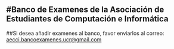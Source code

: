 #Banco de Examenes de la Asociación de Estudiantes de Computación e Informática
---
##Si desea añadir examenes al banco, favor enviarlos al correo: aecci.bancoexamenes.ucr@gmail.com
